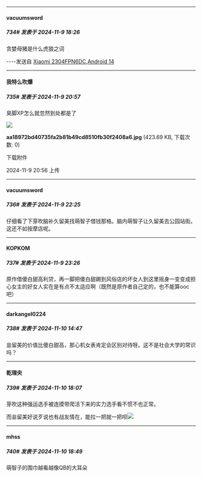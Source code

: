﻿
*****

####  vacuumsword  
##### 734#       发表于 2024-11-9 18:26

贪婪母猪是什么虎狼之词

----发送自 [Xiaomi 2304FPN6DC,Android 14](http://stage1.5j4m.com/?1.37)


*****

####  我特么吹爆  
##### 735#       发表于 2024-11-9 20:57

臭脚XP怎么就忽然到处都是了

<img src="https://img.saraba1st.com/forum/202411/09/205649hadqza4h1agseooe.jpg" referrerpolicy="no-referrer">

<strong>aa18972bd40735fa2b81b49cd8510fb30f2408a6.jpg</strong> (423.69 KB, 下载次数: 0)

下载附件

2024-11-9 20:56 上传


*****

####  vacuumsword  
##### 736#       发表于 2024-11-9 22:25

仔细看了下芽吹脑补久留美找萌智子借钱那格。脑内萌智子让久留美去公园站街。这还不如按摩店呢。


*****

####  KOPKOM  
##### 737#       发表于 2024-11-9 23:26

原作借傻白甜高利贷，再一脚把傻白甜踢到风俗店的坏女人到这里摇身一变变成担心女主的好女人实在是有点不太适应啊（既然是原作者自己定的，也不能算ooc吧）


*****

####  darkangel0224  
##### 738#       发表于 2024-11-10 14:47

韭留美的价值比傻白甜高，那心机女表肯定会区别对待呀。这不是社会大学的常识吗？


*****

####  乾理央  
##### 739#       发表于 2024-11-10 18:07

芽吹这种强运选手被连摸带爬活下来的实力选手看不惯不也正常。

而韭留美好说歹说也有战友情在，能拉一把就一把呗<img src="https://static.saraba1st.com/image/smiley/face2017/037.png" referrerpolicy="no-referrer">


*****

####  mhss  
##### 740#       发表于 2024-11-10 18:49

萌智子的围巾越看越像QB的大耳朵


